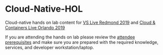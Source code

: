 # Cloud-Native-HOL
Cloud-native hands on lab content for [VS Live Redmond 2019](https://vslive.com/events/redmond-2019/home.aspx) and [Cloud &amp; Containers Live Orlando 2019](https://cclive360.com/ECG/live360events/Events/Orlando-2019/CCLive.aspx)

If you are attending the hands on lab please review the [attendee prerequisites](https://github.com/rockfordlhotka/Cloud-Native-HOL/blob/master/docs/prerequisites.md) and make sure you are prepared with the required knowledge, services, and developer workstation/laptop.
